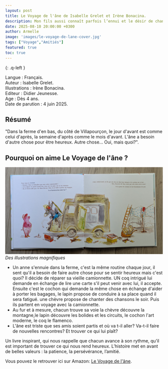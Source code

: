 ```yaml
---
layout: post
title: Le Voyage de l'âne de Isabelle Grelet et Irène Bonacina.
description: Mon fils aussi connaît parfois l’ennui et le désir de changement. L’aventure de l’âne en quête de nouvelles expériences a donc trouvé un bel écho en lui.
date: 2025-08-10 20:00:00 +0300
author: Armelle
image: 'images/le-voyage-de-lane-cover.jpg'
tags: ["Voyage","Amitiés"]
featured: true
toc: true
---
```


{: .q-left }

Langue : Français.      
Auteur : Isabelle Grelet.       
Illustrations : Irène Bonacina.                         
Editeur : Didier Jeunesse.                   
Age : Dès 4 ans.                                
Date de parution : 4 juin 2025.        

## Résumé

"Dans la ferme d'en bas, du côté de Villapourçon, le jour d'avant est comme celui d'après, la semaine d'après comme le mois d'avant. L'âne a besoin d'autre chose pour être heureux. Autre chose... Oui, mais quoi?".

## Pourquoi on aime Le Voyage de l'âne ?

![Des illustrations magnifiques](images/le-voyage-de-lane-int.jpg)
*Des illustrations magnifiques*
- Un anne s'ennuie dans la ferme, c'est la même routine chaque jour, il sent qu'il a besoin de faire autre chose pour se sentir heureux mais c'est quoi? Il décide de réparer sa vieille camionnette. UN coq intrigué lui demande en échange de lire une carte s'il peut venir avec lui, il accepte. Ensuite c'est le cochon qui demande la même chose en échange d'aider à porter les bagages, le lapin propose de conduire à sa place quand il sera fatigué. une chèvre propose de chanter des chansons le soir. Puis ils partent en voyage avec la camionnette. 
- Au fur et à mesure, chacun trouve sa voie la chèvre découvre la montagne,le lapin découvre les bolides et les circuits, le cochon l'art moderne, le coq le flamenco.
- L'âne est triste que ses amis soient partis et où va t-il aller? Va-t-il faire de nouvelles rencontres? Et trouver ce qui lui plaît? 

Un livre inspirant, qui nous rappelle que chacun avance à son rythme, qu’il est important de trouver ce qui nous rend heureux. L’histoire met en avant de belles valeurs : la patience, la persévérance, l’amitié. 

Vous pouvez le retrouver ici sur Amazon: [Le Voyage de l'âne](https://amzn.to/3JsX5PY).



